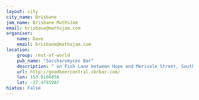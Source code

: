```yaml
---
layout: city                                           
city_name: Brisbane                                                               
jam_name: Brisbane MathsJam
email: brisbane@mathsjam.com
organiser:
    name: Dave
    email: brisbane@mathsjam.com
location:
    group: rest-of-world
    pub_name: "Saccharomyces Bar"
    description: " on Fish Lane between Hope and Merivale Street, South Brisbane"
    url: http://goodbeercentral.sbcbar.com/
    lon: 153.0166858
    lat: -27.4745987
hiatus: False
---
```

